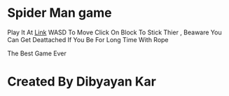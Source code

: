# Spider Man game 
Play It At [Link](https://dibyayan8992.github.io/Spider-Man-Game/)
WASD To Move Click On Block To Stick Thier , Beaware You Can Get Deattached If You Be For Long Time With Rope

The Best Game Ever

# Created By Dibyayan Kar
